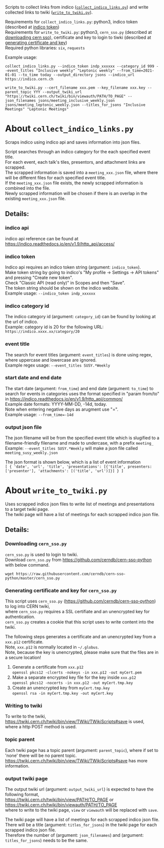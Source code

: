 Scripts to collect links from indico ([`collect_indico_links.py`](#collect_indico_links)) and write collected links to twiki ([`write_to_twiki.py`](#write_to_twiki)).

Requirements for `collect_indico_links.py`: python3, indico token (described at [indico token](#indico_token))  
Requirements for `write_to_twiki.py`: python3, `cern_sso.py` (described at [downloading cern sso](#cern_sso)), certificate and key to login to tiwki (described at [generating certificate and key](#cert_key))  
Required python libraries: `six`, `requests`

Example usage: 

`collect_indico_links.py --indico_token indp_xxxxxx --category_id 999 --event_titles "Inclusive weekly" "Leptonic weekly" --from_time=2021-01-01 --to_time today --output_directory jsons --indico_url https://indico.cern.ch`

`write_to_twiki.py --cert_filename xxx.pem --key_filename xxx.key --parent_topic YYY --output_twiki_url "https://twiki.cern.ch/twiki/bin/viewauth/PATH/TO_PAGE" --json_filenames jsons/meeting_inclusive_weekly.json jsons/meeting_leptonic_weekly.json --titles_for_jsons "Inclusive Meetings" "Leptonic Meetings"`

# <a name="collect_indico_links"></a>About `collect_indico_links.py`

Scraps indico using indico api and saves information into json files.

Script searches through an indico category for the each specified event title.  
For each event, each talk's tiles, presentors, and attachment links are scrapped.  
The scrapped information is saved into a `meeting_xxx.json` file, where there will be different files for each specified event title.  
If the `meeting_xxx.json` file exists, the newly scrapped information is combined into the file.  
Newly scrapped information will be chosen if there is an overlap in the existing `meeting_xxx.json` file.  

## Details:

### indico api
indico api reference can be found at https://indico.readthedocs.io/en/v1.9/http_api/access/

### <a name="indico_token"></a>indico token 
Indico api requires an indico token string (argument: `indico_token`).  
Make token string by going to indico's "My profile -> Settings -> API tokens" and pressing "Create new token".  
Check "Classic API (read only)" in Scopes and then "Save".  
The token string should be shown on the indico website.  
Example usage: `--indico_token indp_xxxxxx`  

### indico category id
The indico category id (argument: `category_id`) can be found by looking at the url of indico.  
Example: category id is 20 for the following URL: `https://indico.xxxx.xx/category/20`

### event title
The search for event titles (argument: `event_titles`) is done using regex, where uppercase and lowercase are ignored.  
Example regex usage: `--event_titles SUSY.*Weekly`

### start date and end date
The start date (argument: `from_time`) and end date (argument: `to_time`) to search for events in categories uses the format specified in "param from/to" in https://indico.readthedocs.io/en/v1.9/http_api/common/  
Example date formats: YYYY-MM-DD, -14d, today.  
Note when entering negative days as arugment use "=".  
Example usage: `--from_time=-14d`  

### output json file
The json filename will be from the specified event title which is slugified to a filename-friendly filename and made to undercase, with a prefix `meeting_`
Example: `--event_titles SUSY.*Weekly` will make a json file called `meeting_susy_weekly.json`

The json format is shown below, which is a list of event information  
`[ { 'date', 'url', 'title', 'presentations': [{'title', presenters:['presenter'], 'attachments': [('title', 'url')]}] } ]`

# <a name="write_to_twiki"></a>About `write_to_twiki.py`

Uses scrapped indico json files to write list of meetings and presentations to a target twiki page.  
The twiki page will have a list of meetings for each scrapped indico json file.  

## Details: 

### <a name="cern_sso"></a>Downloading `cern_sso.py`

`cern_sso.py` is used to login to twiki.  
Download `cern_sso.py` from https://github.com/cerndb/cern-sso-python with below command.  

`wget https://raw.githubusercontent.com/cerndb/cern-sso-python/master/cern_sso.py`

### <a name="cert_key"></a>Generating certificate and key for `cern_sso.py`

This script uses `cern_sso.py` (https://github.com/cerndb/cern-sso-python) to log into CERN twiki,  
where `cern_sso.py` requires a SSL certifiate and an unencrypted key for authentication.  
`cern_sso.py` creates a cookie that this script uses to write content into the twiki.

The following steps generates a certificate and an unencrypted key from a `xxx.p12` certificate.  
Note, `xxx.p12` is normally located in `~/.globus`.  
Note, because the key is unencrypted, please make sure that the files are in a secure location!  
1. Generate a certificate from `xxx.p12`  
`openssl pkcs12 -clcerts -nokeys -in xxx.p12 -out myCert.pem`  
2. Make a separate encrypted key file for the key inside `xxx.p12`  
`openssl pkcs12 -nocerts -in xxx.p12 -out myCert.tmp.key`  
3. Create an unencrypted key from `myCert.tmp.key`  
`openssl rsa -in myCert.tmp.key -out myCert.key`  

### Writing to twiki

To write to the twiki, https://twiki.cern.ch/twiki/bin/view/TWiki/TWikiScripts#save is used,  
where a http POST method is used.

### topic parent

Each twiki page has a topic parent (argument: `parent_topic`), where if set to 'none' there will be no parent topic.  
https://twiki.cern.ch/twiki/bin/view/TWiki/TWikiScripts#save has more information.

### output twiki page

The output twiki url (argument: `output_twiki_url`) is expected to have the following format,  
https://twiki.cern.ch/twiki/bin/view/PATH/TO_PAGE or https://twiki.cern.ch/twiki/bin/viewauth/PATH/TO_PAGE  
where to write to the twiki page, `view` or `viewauth` will be replaced with `save`.  

The twiki page will have a list of meetings for each scrapped indico json file.  
There will be a title (argument: `titles_for_jsons`) in the twiki page for each scrapped indico json file.  
Therefore the number of (argument: `json_filenames`) and (argument: `titles_for_jsons`) needs to be the same.

